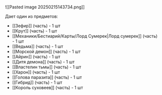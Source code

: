 ![[Pasted image 20250215143734.png]]

Дает один из предметов:

- [[Зефир]] (часть) - 1 шт
- [[Крут]] (часть) - 1 шт
- [[Механики/Бестиарий/Карты/Лорд Сумерек|Лорд сумерек]] (часть) -  1 шт
- [[Ведьма]] (часть) - 1 шт
- [[Морской демон]] (часть) - 1 шт
- [[Айрин]] (часть) - 1 шт
- [[Дитя демона]] (часть) - 1 шт
- [[Властелин тьмы]] (часть) - 1 шт
- [[Харон]] (часть) - 1 шт
- [[Голова паразита]] (часть) - 1 шт
- [[Гибрид]] (часть) - 1 шт
- [[Король суховеев]] (часть) - 1 шт